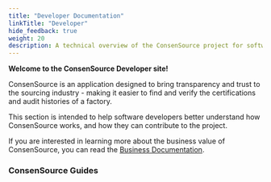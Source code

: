 ```yaml
---
title: "Developer Documentation"
linkTitle: "Developer"
hide_feedback: true
weight: 20
description: A technical overview of the ConsenSource project for software developers
---
```


**Welcome to the ConsenSource Developer site!**

ConsenSource is an application designed to bring transparency and trust to the sourcing industry -
making it easier to find and verify the certifications and audit histories of a factory.

This section is intended to help software developers better understand how ConsenSource works, and how they can contribute to the project.

If you are interested in learning more about the business value of ConsenSource, you can read the [Business Documentation](/docs/business).

### ConsenSource Guides
